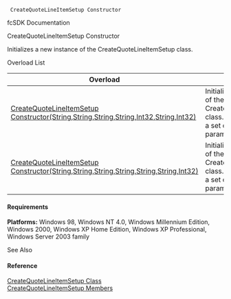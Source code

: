 ﻿     CreateQuoteLineItemSetup Constructor                                                   

fcSDK Documentation

CreateQuoteLineItemSetup Constructor

Initializes a new instance of the CreateQuoteLineItemSetup class.

Overload List

| Overload | Description |
| --- | --- |
| [CreateQuoteLineItemSetup Constructor(String,String,String,String,Int32,String,Int32)](FChoice.Toolkits.Clarify~FChoice.Toolkits.Clarify.Sales.CreateQuoteLineItemSetup~_ctor(String,String,String,String,Int32,String,Int32).md) | Initializes a new instance of the CreateQuoteLineItemSetup class. This overload takes a set of required parameters for the API.   |
| [CreateQuoteLineItemSetup Constructor(String,String,String,String,String,String,Int32)](FChoice.Toolkits.Clarify~FChoice.Toolkits.Clarify.Sales.CreateQuoteLineItemSetup~_ctor(String,String,String,String,String,String,Int32).md) | Initializes a new instance of the CreateQuoteLineItemSetup class. This overload takes a set of required parameters for the API.   |

#### Requirements

**Platforms:** Windows 98, Windows NT 4.0, Windows Millennium Edition, Windows 2000, Windows XP Home Edition, Windows XP Professional, Windows Server 2003 family

See Also

#### Reference

[CreateQuoteLineItemSetup Class](FChoice.Toolkits.Clarify~FChoice.Toolkits.Clarify.Sales.CreateQuoteLineItemSetup.md)  
[CreateQuoteLineItemSetup Members](FChoice.Toolkits.Clarify~FChoice.Toolkits.Clarify.Sales.CreateQuoteLineItemSetup_members.md)